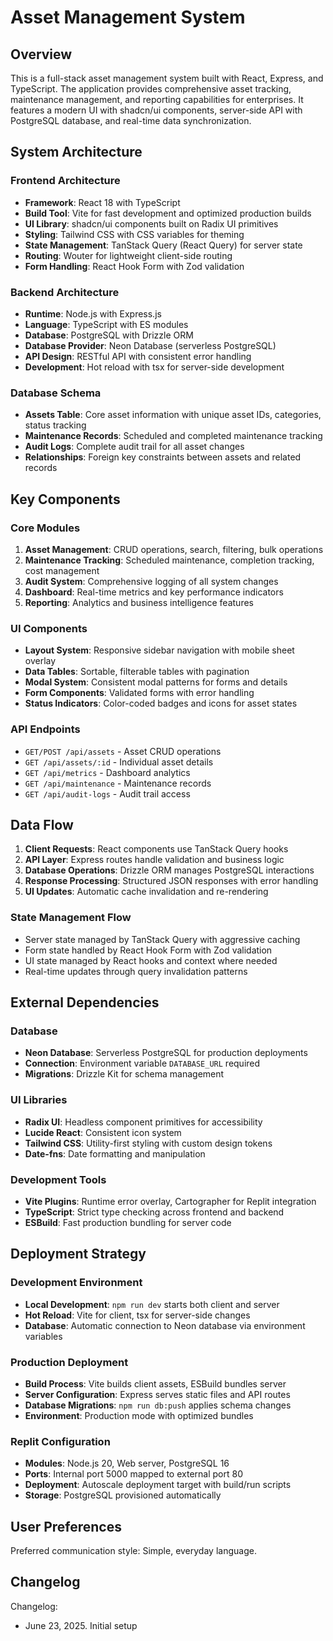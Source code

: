 # Asset Management System

## Overview

This is a full-stack asset management system built with React, Express, and TypeScript. The application provides comprehensive asset tracking, maintenance management, and reporting capabilities for enterprises. It features a modern UI with shadcn/ui components, server-side API with PostgreSQL database, and real-time data synchronization.

## System Architecture

### Frontend Architecture
- **Framework**: React 18 with TypeScript
- **Build Tool**: Vite for fast development and optimized production builds
- **UI Library**: shadcn/ui components built on Radix UI primitives
- **Styling**: Tailwind CSS with CSS variables for theming
- **State Management**: TanStack Query (React Query) for server state
- **Routing**: Wouter for lightweight client-side routing
- **Form Handling**: React Hook Form with Zod validation

### Backend Architecture
- **Runtime**: Node.js with Express.js
- **Language**: TypeScript with ES modules
- **Database**: PostgreSQL with Drizzle ORM
- **Database Provider**: Neon Database (serverless PostgreSQL)
- **API Design**: RESTful API with consistent error handling
- **Development**: Hot reload with tsx for server-side development

### Database Schema
- **Assets Table**: Core asset information with unique asset IDs, categories, status tracking
- **Maintenance Records**: Scheduled and completed maintenance tracking
- **Audit Logs**: Complete audit trail for all asset changes
- **Relationships**: Foreign key constraints between assets and related records

## Key Components

### Core Modules
1. **Asset Management**: CRUD operations, search, filtering, bulk operations
2. **Maintenance Tracking**: Scheduled maintenance, completion tracking, cost management
3. **Audit System**: Comprehensive logging of all system changes
4. **Dashboard**: Real-time metrics and key performance indicators
5. **Reporting**: Analytics and business intelligence features

### UI Components
- **Layout System**: Responsive sidebar navigation with mobile sheet overlay
- **Data Tables**: Sortable, filterable tables with pagination
- **Modal System**: Consistent modal patterns for forms and details
- **Form Components**: Validated forms with error handling
- **Status Indicators**: Color-coded badges and icons for asset states

### API Endpoints
- `GET/POST /api/assets` - Asset CRUD operations
- `GET /api/assets/:id` - Individual asset details
- `GET /api/metrics` - Dashboard analytics
- `GET /api/maintenance` - Maintenance records
- `GET /api/audit-logs` - Audit trail access

## Data Flow

1. **Client Requests**: React components use TanStack Query hooks
2. **API Layer**: Express routes handle validation and business logic
3. **Database Operations**: Drizzle ORM manages PostgreSQL interactions
4. **Response Processing**: Structured JSON responses with error handling
5. **UI Updates**: Automatic cache invalidation and re-rendering

### State Management Flow
- Server state managed by TanStack Query with aggressive caching
- Form state handled by React Hook Form with Zod validation
- UI state managed by React hooks and context where needed
- Real-time updates through query invalidation patterns

## External Dependencies

### Database
- **Neon Database**: Serverless PostgreSQL for production deployments
- **Connection**: Environment variable `DATABASE_URL` required
- **Migrations**: Drizzle Kit for schema management

### UI Libraries
- **Radix UI**: Headless component primitives for accessibility
- **Lucide React**: Consistent icon system
- **Tailwind CSS**: Utility-first styling with custom design tokens
- **Date-fns**: Date formatting and manipulation

### Development Tools
- **Vite Plugins**: Runtime error overlay, Cartographer for Replit integration
- **TypeScript**: Strict type checking across frontend and backend
- **ESBuild**: Fast production bundling for server code

## Deployment Strategy

### Development Environment
- **Local Development**: `npm run dev` starts both client and server
- **Hot Reload**: Vite for client, tsx for server-side changes
- **Database**: Automatic connection to Neon database via environment variables

### Production Deployment
- **Build Process**: Vite builds client assets, ESBuild bundles server
- **Server Configuration**: Express serves static files and API routes
- **Database Migrations**: `npm run db:push` applies schema changes
- **Environment**: Production mode with optimized bundles

### Replit Configuration
- **Modules**: Node.js 20, Web server, PostgreSQL 16
- **Ports**: Internal port 5000 mapped to external port 80
- **Deployment**: Autoscale deployment target with build/run scripts
- **Storage**: PostgreSQL provisioned automatically

## User Preferences

Preferred communication style: Simple, everyday language.

## Changelog

Changelog:
- June 23, 2025. Initial setup